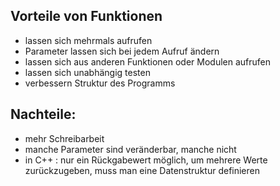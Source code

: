 ## Vorteile von Funktionen

* lassen sich mehrmals aufrufen
* Parameter lassen sich bei jedem Aufruf ändern
* lassen sich aus anderen Funktionen oder Modulen aufrufen
* lassen sich unabhängig testen
* verbessern Struktur des Programms

## Nachteile:

* mehr Schreibarbeit
* manche Parameter sind veränderbar, manche nicht
* in C++ : nur ein Rückgabewert möglich, um mehrere Werte zurückzugeben, muss man eine Datenstruktur definieren
